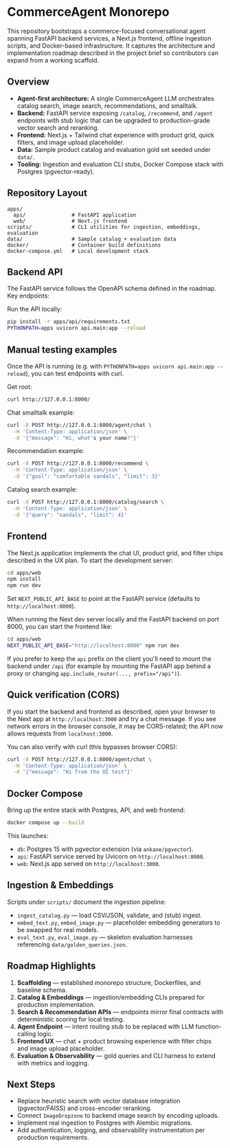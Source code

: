 # CommerceAgent Monorepo

This repository bootstraps a commerce-focused conversational agent spanning FastAPI backend services, a Next.js frontend, offline ingestion scripts, and Docker-based infrastructure. It captures the architecture and implementation roadmap described in the project brief so contributors can expand from a working scaffold.

## Overview

- **Agent-first architecture:** A single CommerceAgent LLM orchestrates catalog search, image search, recommendations, and smalltalk.
- **Backend:** FastAPI service exposing `/catalog`, `/recommend`, and `/agent` endpoints with stub logic that can be upgraded to production-grade vector search and reranking.
- **Frontend:** Next.js + Tailwind chat experience with product grid, quick filters, and image upload placeholder.
- **Data:** Sample product catalog and evaluation gold set seeded under `data/`.
- **Tooling:** Ingestion and evaluation CLI stubs, Docker Compose stack with Postgres (pgvector-ready).

## Repository Layout

```
apps/
  api/               # FastAPI application
  web/               # Next.js frontend
scripts/             # CLI utilities for ingestion, embeddings, evaluation
data/                # Sample catalog + evaluation data
docker/              # Container build definitions
docker-compose.yml   # Local development stack
```

## Backend API

The FastAPI service follows the OpenAPI schema defined in the roadmap. Key endpoints:


Run the API locally:

```bash
pip install -r apps/api/requirements.txt
PYTHONPATH=apps uvicorn api.main:app --reload
```
## Manual testing examples

Once the API is running (e.g. with `PYTHONPATH=apps uvicorn api.main:app --reload`), you can test endpoints with curl.

Get root:

```bash
curl http://127.0.0.1:8000/
```

Chat smalltalk example:

```bash
curl -X POST http://127.0.0.1:8000/agent/chat \
  -H 'Content-Type: application/json' \
  -d '{"message": "Hi, what's your name?"}'
```

Recommendation example:

```bash
curl -X POST http://127.0.0.1:8000/recommend \
  -H 'Content-Type: application/json' \
  -d '{"goal": "comfortable sandals", "limit": 3}'
```

Catalog search example:

```bash
curl -X POST http://127.0.0.1:8000/catalog/search \
  -H 'Content-Type: application/json' \
  -d '{"query": "sandals", "limit": 4}'
```


## Frontend

The Next.js application implements the chat UI, product grid, and filter chips described in the UX plan. To start the development server:

```bash
cd apps/web
npm install
npm run dev
```

Set `NEXT_PUBLIC_API_BASE` to point at the FastAPI service (defaults to `http://localhost:8000`).

When running the Next dev server locally and the FastAPI backend on port 8000, you can start the frontend like:

```bash
cd apps/web
NEXT_PUBLIC_API_BASE="http://localhost:8000" npm run dev
```

If you prefer to keep the `api` prefix on the client you'll need to mount the backend under `/api` (for example by mounting the FastAPI app behind a proxy or changing `app.include_router(..., prefix="/api")`).

Quick verification (CORS)
--------------------------
If you start the backend and frontend as described, open your browser to the Next app at `http://localhost:3000` and try a chat message. If you see network errors in the browser console, it may be CORS-related; the API now allows requests from `localhost:3000`.

You can also verify with curl (this bypasses browser CORS):

```bash
curl -X POST http://127.0.0.1:8000/agent/chat \
  -H 'Content-Type: application/json' \
  -d '{"message": "Hi from the UI test"}'
```


## Docker Compose

Bring up the entire stack with Postgres, API, and web frontend:

```bash
docker compose up --build
```

This launches:

- `db`: Postgres 15 with pgvector extension (via `ankane/pgvector`).
- `api`: FastAPI service served by Uvicorn on `http://localhost:8000`.
- `web`: Next.js app served on `http://localhost:3000`.

## Ingestion & Embeddings

Scripts under `scripts/` document the ingestion pipeline:

- `ingest_catalog.py` — load CSV/JSON, validate, and (stub) ingest.
- `embed_text.py`, `embed_image.py` — placeholder embedding generators to be swapped for real models.
- `eval_text.py`, `eval_image.py` — skeleton evaluation harnesses referencing `data/golden_queries.json`.

## Roadmap Highlights

1. **Scaffolding** — established monorepo structure, Dockerfiles, and baseline schema.
2. **Catalog & Embeddings** — ingestion/embedding CLIs prepared for production implementation.
3. **Search & Recommendation APIs** — endpoints mirror final contracts with deterministic scoring for local testing.
4. **Agent Endpoint** — intent routing stub to be replaced with LLM function-calling logic.
5. **Frontend UX** — chat + product browsing experience with filter chips and image upload placeholder.
6. **Evaluation & Observability** — gold queries and CLI harness to extend with metrics and logging.

## Next Steps

- Replace heuristic search with vector database integration (pgvector/FAISS) and cross-encoder reranking.
- Connect `ImageDropzone` to backend image search by encoding uploads.
- Implement real ingestion to Postgres with Alembic migrations.
- Add authentication, logging, and observability instrumentation per production requirements.